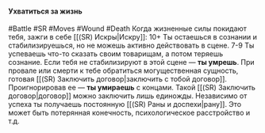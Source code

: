 #### **Ухватиться за жизнь**

#Battle #SR #Moves #Wound #Death 
Когда жизненные силы покидают тебя, зажги в себе [[(SR) Искры|Искру]]:
10+ Ты остаешься в сознании и стабилизируешься, но не можешь активно действовать в сцене.
7-9 Ты успеваешь что-то сказать своим товарищам, а потом теряешь сознание. Если тебя не стабилизируют в этой сцене — **ты умрешь**.
При провале или смерти к тебе обратиться могущественная сущность, готовая [[(SR) Заключить договор|заключить с тобой договор]]. Проигнорировав ее — **ты умираешь** с концами. Такой [[(SR) Заключить договор|договор]] можно заключить лишь единожды.
Независимо от успеха ты получаешь постоянную [[(SR) Раны и доспехи|рану]]. Это может быть потерянная конечность, психологическое расстройство и т.д.